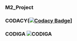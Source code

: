 ### M2_Project
### CODACY([![Codacy Badge](https://app.codacy.com/project/badge/Grade/ebe90fc9f8f04af58662a6582569f3f5)](https://www.codacy.com/gh/Ajithmathiyalagan/M2_project/dashboard?utm_source=github.com&amp;utm_medium=referral&amp;utm_content=Ajithmathiyalagan/M2_project&amp;utm_campaign=Badge_Grade)]
### CODIGA ![CODIGA](https://api.codiga.io/project/32535/status/svg)
